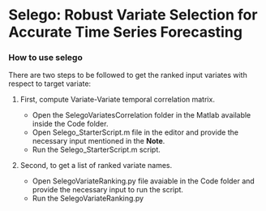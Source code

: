 # Selego: Robust Variate Selection for Accurate Time Series Forecasting

### How to use selego

There are two steps to be followed to get the ranked input variates with respect to target variate:

1. First, compute Variate-Variate temporal correlation matrix.
	* Open the SelegoVariatesCorrelation folder in the Matlab available inside the Code folder.
	* Open Selego_StarterScript.m file in the editor and provide the necessary input mentioned in the **Note**.
	* Run the Selego_StarterScript.m script.

2. Second, to get a list of ranked variate names.
	* Open SelegoVariateRanking.py file avaiable in the Code folder and provide the necessary input to run the script.
	* Run the SelegoVariateRanking.py
